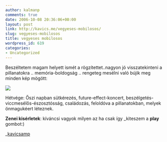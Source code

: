 ```yaml
---
author: kalmanp
comments: true
date: 2006-10-08 20:36:06+00:00
layout: post
link: http://kavics.me/vegyeses-mobilosos/
slug: vegyeses-mobilosos
title: vegyeses mobilosos
wordpress_id: 619
categories:
- Uncategorized
---
```



Beszéltetem magam helyett ismét a rögzítettet..nagyon jó visszatekinteni a pillanatokra .. memória-boldogság .. rengeteg mesélni való bújik meg minden kép mögött: 






![](http://kavics.freeblog.hu/files/mobil_pic/!!!csokor.jpg)  







Hétvége: Őszi napban sütkérezés, future-effect-koncert, beszélgetés-viccmesélős-észosztósság, családozás, feloldóva a pillanatokban, melyek önmagukéert léteznek. 






**Zenei kisérletek**: kíváncsi vagyok milyen az ha csak így _kiteszem a **play** gombot:)  

_[kavicsamp](http://www.pinavadasz.hu/kavics/kavicsamp.html)






  


